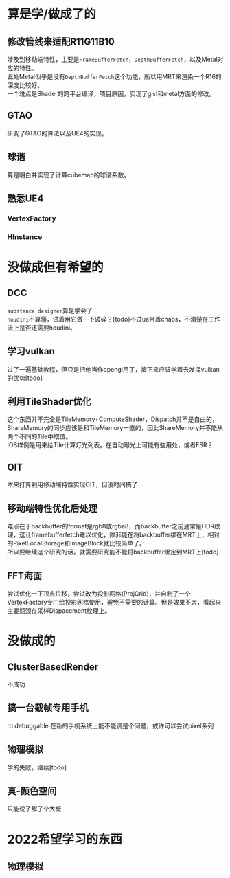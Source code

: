 # 算是学/做成了的
## 修改管线来适配R11G11B10
涉及到移动端特性，主要是`FrameBufferFetch`，`DepthBufferFetch`，以及Metal对应的特性。  
此处Metal似乎是没有`DepthBufferFetch`这个功能，所以用MRT来渲染一个R16的深度比较好。  
一个难点是Shader的跨平台编译，项目原因，实现了glsl和metal方面的修改。
## GTAO
研究了GTAO的算法以及UE4的实现。
## 球谐
算是明白并实现了计算cubemap的球谐系数。
## 熟悉UE4
### VertexFactory
### HInstance
# 没做成但有希望的
## DCC
`substance designer`算是学会了  
`houdini`不算懂，试着用它做一下破碎？[todo]不过ue带着chaos，不清楚在工作流上是否还需要houdini。
## 学习vulkan
过了一遍基础教程，但只是把他当作opengl用了，接下来应该学着去发挥vulkan的优势[todo]
## 利用TileShader优化
这个东西并不完全是TileMemory+ComputeShader，Dispatch并不是自由的，ShareMemory的同步应该是和TileMemory一直的，因此ShareMemory并不能从两个不同的Tile中取值。  
IOS样例是用来给Tile计算灯光列表。在自动曝光上可能有些用处，或者FSR？  
## OIT
本来打算利用移动端特性实现OIT，但没时间搞了
## 移动端特性优化后处理
难点在于backbuffer的format是rgb8或rgba8，而backbuffer之前通常是HDR纹理，这让framebufferfetch难以优化，除非能在将backbuffer绑在MRT上，相对的PixelLocalStorage和ImageBlock就比较简单了。  
所以要继续这个研究的话，就需要研究能不能将backbuffer绑定到MRT上[todo]
## FFT海面
尝试优化一下顶点位移，尝试改为投影网格(ProjGrid)，并自制了一个VertexFactory专门给投影网格使用，避免不需要的计算。但是效果不大，看起来主要瓶颈在采样Dispacement纹理上。
# 没做成的
## ClusterBasedRender
不成功
## 搞一台截帧专用手机
ro.debuggable 在新的手机系统上能不能调是个问题，或许可以尝试pixel系列
## 物理模拟
学的失败，继续[todo]
## 真-颜色空间
只能说了解了个大概
# 2022希望学习的东西
## 物理模拟
## 